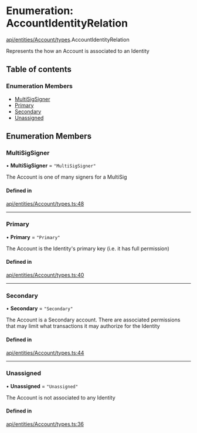# Enumeration: AccountIdentityRelation

[api/entities/Account/types](../wiki/api.entities.Account.types).AccountIdentityRelation

Represents the how an Account is associated to an Identity

## Table of contents

### Enumeration Members

- [MultiSigSigner](../wiki/api.entities.Account.types.AccountIdentityRelation#multisigsigner)
- [Primary](../wiki/api.entities.Account.types.AccountIdentityRelation#primary)
- [Secondary](../wiki/api.entities.Account.types.AccountIdentityRelation#secondary)
- [Unassigned](../wiki/api.entities.Account.types.AccountIdentityRelation#unassigned)

## Enumeration Members

### MultiSigSigner

• **MultiSigSigner** = ``"MultiSigSigner"``

The Account is one of many signers for a MultiSig

#### Defined in

[api/entities/Account/types.ts:48](https://github.com/PolymeshAssociation/polymesh-sdk/blob/2d3ac2ae/src/api/entities/Account/types.ts#L48)

___

### Primary

• **Primary** = ``"Primary"``

The Account is the Identity's primary key (i.e. it has full permission)

#### Defined in

[api/entities/Account/types.ts:40](https://github.com/PolymeshAssociation/polymesh-sdk/blob/2d3ac2ae/src/api/entities/Account/types.ts#L40)

___

### Secondary

• **Secondary** = ``"Secondary"``

The Account is a Secondary account. There are associated permissions that may limit what transactions it may authorize for the Identity

#### Defined in

[api/entities/Account/types.ts:44](https://github.com/PolymeshAssociation/polymesh-sdk/blob/2d3ac2ae/src/api/entities/Account/types.ts#L44)

___

### Unassigned

• **Unassigned** = ``"Unassigned"``

The Account is not associated to any Identity

#### Defined in

[api/entities/Account/types.ts:36](https://github.com/PolymeshAssociation/polymesh-sdk/blob/2d3ac2ae/src/api/entities/Account/types.ts#L36)
